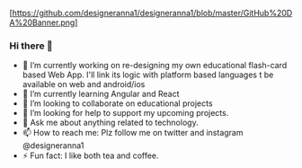 [https://github.com/designeranna1/designeranna1/blob/master/GitHub%20DA%20Banner.png]

### Hi there 👋



- 🔭 I’m currently working on re-designing my own educational flash-card based Web App.
I'll link its logic with platform based languages t be available on web and android/ios
- 🌱 I’m currently learning Angular and React
- 👯 I’m looking to collaborate on educational projects
- 🤔 I’m looking for help to support my upcoming projects.
- 💬 Ask me about anything related to technology.
- 📫 How to reach me: Plz follow me on twitter and instagram @designeranna1
- ⚡ Fun fact: I like both tea and coffee.

